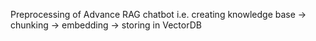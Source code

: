 Preprocessing of Advance RAG chatbot i.e. creating knowledge base -> chunking -> embedding -> storing in VectorDB
